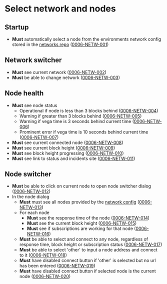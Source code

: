 # Select network and nodes

## Startup

- **Must** automatically select a node from the environments network config stored in the [networks repo](https://github.com/vegaprotocol/networks) ([0006-NETW-001](#0006-NETW-001))

## Network switcher

- **Must** see current network ([0006-NETW-002](#0006-NETW-002))
- **Must** be able to change network ([0006-NETW-003](#0006-NETW-003))

## Node health

- **Must** see node status
  - Operational if node is less than 3 blocks behind ([0006-NETW-004](#0006-NETW-004))
  - Warning if greater than 3 blocks behind ([0006-NETW-005](#0006-NETW-005))
  - Warning if vega time is 3 seconds behind current time ([0006-NETW-006](#0006-NETW-006))
  - Prominent error if vega time is 10 seconds behind current time ([0006-NETW-007](#0006-NETW-007))
- **Must** see current connected node ([0006-NETW-008](#0006-NETW-008))
- **Must** see current block height ([0006-NETW-009](#0006-NETW-009))
- **Must** see block height progressing ([0006-NETW-010](#0006-NETW-010))
- **Must** see link to status and incidents site ([0006-NETW-011](#0006-NETW-011))

## Node switcher

- **Must** be able to click on current node to open node switcher dialog ([0006-NETW-012](#0006-NETW-012))
- In the node dialog
  - **Must** must see all nodes provided by the [network config](https://github.com/vegaprotocol/networks) ([0006-NETW-013](#0006-NETW-013))
  - For each node
    - **Must** see the response time of the node ([0006-NETW-014](#0006-NETW-014))
    - **Must** see the current block height ([0006-NETW-015](#0006-NETW-015))
    - **Must** see if subscriptions are working for that node ([0006-NETW-016](#0006-NETW-016))
  - **Must** be able to select and connect to any node, regardless of response time, block height or subscription status ([0006-NETW-017](#0006-NETW-017))
  - **Must** be able to select 'other' to input a node address and connect to it ([0006-NETW-018](#0006-NETW-018))
  - **Must** have disabled connect button if 'other' is selected but no url has been entered ([0006-NETW-019](#0006-NETW-019))
  - **Must** have disabled connect button if selected node is the current node ([0006-NETW-020](#0006-NETW-020))

